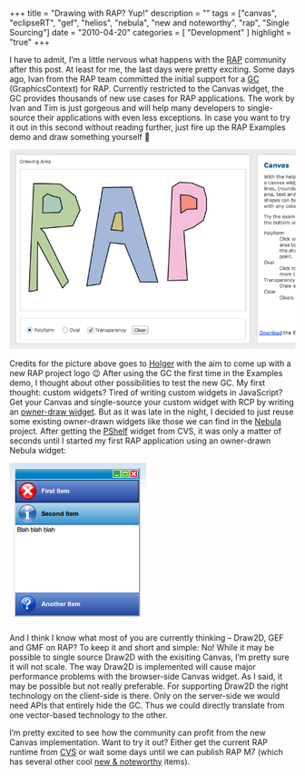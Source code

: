 +++
title = "Drawing with RAP? Yup!"
description = ""
tags = ["canvas", "eclipseRT", "gef", "helios", "nebula", "new and noteworthy", "rap", "Single Sourcing"]
date = "2010-04-20"
categories = [
    "Development"
]
highlight = "true"
+++

I have to admit, I’m a little nervous what happens with the [RAP][1]
community after this post. At least for me, the last days were pretty
exciting. Some days ago, Ivan from the RAP team committed the initial
support for a [GC][2] (GraphicsContext) for RAP. Currently restricted to
the Canvas widget, the GC provides thousands of new use cases for RAP
applications. The work by Ivan and Tim is just gorgeous and will help
many developers to single-source their applications with even less
exceptions. In case you want to try it out in this second without
reading further, just fire up the RAP Examples demo and draw something
yourself 🙂

![RAP with Canvas](/blog/es/rap_canvas_demo1.png)

Credits for the picture above goes to [Holger][4] with the aim to come
up with a new RAP project logo 😉 After using the GC the first time in
the Examples demo, I thought about other possibilities to test the new
GC. My first thought: custom widgets? Tired of writing custom widgets in
JavaScript? Get your Canvas and single-source your custom widget with
RCP by writing an [owner-draw widget][5]. But as it was late in the
night, I decided to just reuse some existing owner-drawn widgets like
those we can find in the [Nebula][6] project. After getting the
[PShelf][7] widget from CVS, it was only a matter of seconds until I
started my first RAP application using an owner-drawn Nebula widget:

![Nebula PShelf on RAP](/blog/es/rebula_pshelf.png)

And I think I know what most of you are currently thinking – Draw2D, GEF
and GMF on RAP? To keep it and short and simple: No! While it may be
possible to single source Draw2D with the exisiting Canvas, I’m pretty
sure it will not scale. The way Draw2D is implemented will cause major
performance problems with the browser-side Canvas widget. As I said, it
may be possible but not really preferable. For supporting Draw2D the
right technology on the client-side is there. Only on the server-side we
would need APIs that entirely hide the GC. Thus we could directly
translate from one vector-based technology to the other.

I’m pretty excited to see how the community can profit from the new
Canvas implementation. Want to try it out? Either get the current RAP
runtime from [CVS][9] or wait some days until we can publish RAP M7
(which has several other cool [new &amp; noteworthy][9]
items).



[1]: https://www.eclipse.org/rap
[2]: https://www.eclipse.org/articles/Article-SWT-graphics/SWT_graphics.html
[3]: https://eclipsesource.com/wp-content/uploads/2010/04/rap_canvas_demo1.png
[4]: https://eclipsesource.com/blogs/author/hstaudacher/
[5]: https://www.eclipse.org/articles/Article-Writing%20Your%20Own%20Widget/Writing%20Your%20Own%20Widget.htm
[6]: https://www.eclipse.org/nebula
[7]: https://www.eclipse.org/nebula/widgets/pshelf/pshelf.php
[8]: https://eclipsesource.com/wp-content/uploads/2010/04/rebula_pshelf.png
[9]: https://eclipse.org/rap/

